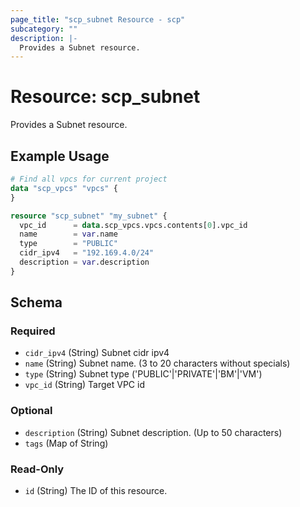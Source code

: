 ```yaml
---
page_title: "scp_subnet Resource - scp"
subcategory: ""
description: |-
  Provides a Subnet resource.
---
```


# Resource: scp_subnet

Provides a Subnet resource.


## Example Usage

```terraform
# Find all vpcs for current project
data "scp_vpcs" "vpcs" {
}

resource "scp_subnet" "my_subnet" {
  vpc_id      = data.scp_vpcs.vpcs.contents[0].vpc_id
  name        = var.name
  type        = "PUBLIC"
  cidr_ipv4   = "192.169.4.0/24"
  description = var.description
}
```

<!-- schema generated by tfplugindocs -->
## Schema

### Required

- `cidr_ipv4` (String) Subnet cidr ipv4
- `name` (String) Subnet name. (3 to 20 characters without specials)
- `type` (String) Subnet type ('PUBLIC'|'PRIVATE'|'BM'|'VM')
- `vpc_id` (String) Target VPC id

### Optional

- `description` (String) Subnet description. (Up to 50 characters)
- `tags` (Map of String)

### Read-Only

- `id` (String) The ID of this resource.
